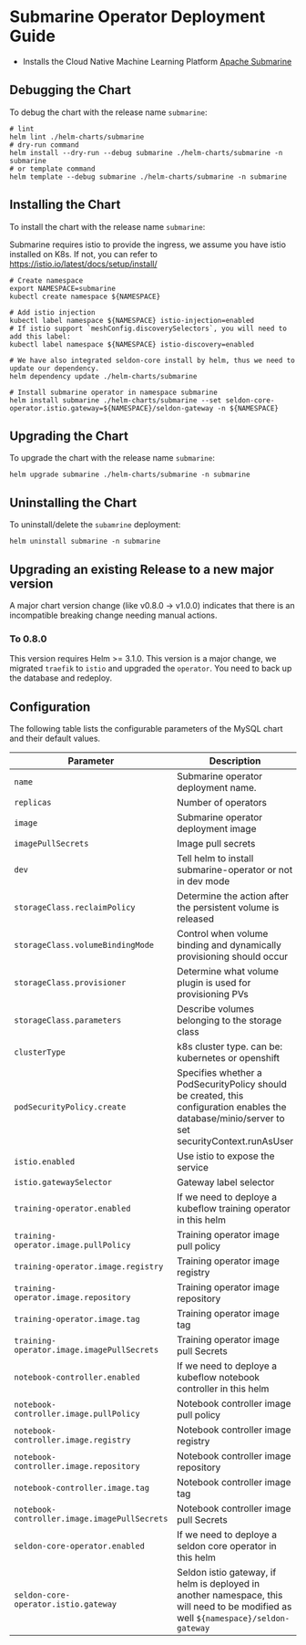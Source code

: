 <!---
  Licensed under the Apache License, Version 2.0 (the "License");
  you may not use this file except in compliance with the License.
  You may obtain a copy of the License at

   http://www.apache.org/licenses/LICENSE-2.0

  Unless required by applicable law or agreed to in writing, software
  distributed under the License is distributed on an "AS IS" BASIS,
  WITHOUT WARRANTIES OR CONDITIONS OF ANY KIND, either express or implied.
  See the License for the specific language governing permissions and
  limitations under the License. See accompanying LICENSE file.
-->

# Submarine Operator Deployment Guide

- Installs the Cloud Native Machine Learning Platform [Apache Submarine](https://submarine.apache.org/)

## Debugging the Chart

To debug the chart with the release name `submarine`:

```shell
# lint
helm lint ./helm-charts/submarine
# dry-run command
helm install --dry-run --debug submarine ./helm-charts/submarine -n submarine
# or template command
helm template --debug submarine ./helm-charts/submarine -n submarine
```

## Installing the Chart

To install the chart with the release name `submarine`:

Submarine requires istio to provide the ingress, we assume you have istio installed on K8s.
If not, you can refer to https://istio.io/latest/docs/setup/install/

```shell
# Create namespace
export NAMESPACE=submarine
kubectl create namespace ${NAMESPACE}

# Add istio injection
kubectl label namespace ${NAMESPACE} istio-injection=enabled
# If istio support `meshConfig.discoverySelectors`, you will need to add this label:
kubectl label namespace ${NAMESPACE} istio-discovery=enabled

# We have also integrated seldon-core install by helm, thus we need to update our dependency.
helm dependency update ./helm-charts/submarine

# Install submarine operator in namespace submarine
helm install submarine ./helm-charts/submarine --set seldon-core-operator.istio.gateway=${NAMESPACE}/seldon-gateway -n ${NAMESPACE}
```

## Upgrading the Chart

To upgrade the chart with the release name `submarine`:

```shell
helm upgrade submarine ./helm-charts/submarine -n submarine
```

## Uninstalling the Chart

To uninstall/delete the `subamrine` deployment:

```shell
helm uninstall submarine -n submarine
```

## Upgrading an existing Release to a new major version

A major chart version change (like v0.8.0 -> v1.0.0) indicates that there is an
incompatible breaking change needing manual actions.

### To 0.8.0

This version requires Helm >= 3.1.0.
This version is a major change, we migrated `traefik` to `istio` and upgraded the `operator`. You need to back up the
database and redeploy.

## Configuration

The following table lists the configurable parameters of the MySQL chart and their default values.

| Parameter                                    | Description                                                                                                                                    | Default                                    |
|----------------------------------------------|------------------------------------------------------------------------------------------------------------------------------------------------|--------------------------------------------|
| `name`                                       | Submarine operator deployment name.                                                                                                            | `submarine-operator`                       |
| `replicas`                                   | Number of operators                                                                                                                            | `1`                                        |
| `image`                                      | Submarine operator deployment image                                                                                                            | `apache/submarine:operator-0.8.0-SNAPSHOT` |
| `imagePullSecrets`                           | Image pull secrets                                                                                                                             | `[]`                                       |
| `dev`                                        | Tell helm to install submarine-operator or not in dev mode                                                                                     | `false`                                    |
| `storageClass.reclaimPolicy`                 | Determine the action after the persistent volume is released                                                                                   | `Delete`                                   |
| `storageClass.volumeBindingMode`             | Control when volume binding and dynamically provisioning should occur                                                                          | `WaitForFirstConsumer`                                |
| `storageClass.provisioner`                   | Determine what volume plugin is used for provisioning PVs                                                                                      | `k8s.io/kubernetes.io/no-provisioner`                 |
| `storageClass.parameters`                    | Describe volumes belonging to the storage class                                                                                                | `{}`                                       |
| `clusterType`                                | k8s cluster type. can be: kubernetes or openshift                                                                                              | `kubernetes`                               |
| `podSecurityPolicy.create`                   | Specifies whether a PodSecurityPolicy should be created, this configuration enables the database/minio/server to set securityContext.runAsUser | `true`                                     |
| `istio.enabled`                              | Use istio to expose the service                                                                                                                | `true`                                     |
| `istio.gatewaySelector`                      | Gateway label selector                                                                                                                         | `istio: ingressgateway`                    |
| `training-operator.enabled`                  | If we need to deploye a kubeflow training operator in this helm                                                                                | `true`                                     |
| `training-operator.image.pullPolicy`         | Training operator image pull policy                                                                                                            | `IfNotPresent`                             |
| `training-operator.image.registry`           | Training operator image registry                                                                                                               | `public.ecr.aws`                           |
| `training-operator.image.repository`         | Training operator image repository                                                                                                             | `j1r0q0g6/training/training-operator`      |
| `training-operator.image.tag`                | Training operator image tag                                                                                                                    | `760ac1171dd30039a7363ffa03c77454bd714da5` |
| `training-operator.image.imagePullSecrets`   | Training operator image pull Secrets                                                                                                           | `[]`                                       |
| `notebook-controller.enabled`                | If we need to deploye a kubeflow notebook controller in this helm                                                                              | `true`                                     |
| `notebook-controller.image.pullPolicy`       | Notebook controller image pull policy                                                                                                          | `IfNotPresent`                             |
| `notebook-controller.image.registry`         | Notebook controller image registry                                                                                                             | `docker.io`                                |
| `notebook-controller.image.repository`       | Notebook controller image repository                                                                                                           | `apache/submarine`                         |
| `notebook-controller.image.tag`              | Notebook controller image tag                                                                                                                  | `notebook-controller-v1.4`                 |
| `notebook-controller.image.imagePullSecrets` | Notebook controller image pull Secrets                                                                                                         | `[]`                                       |
| `seldon-core-operator.enabled`               | If we need to deploye a seldon core operator in this helm                                                                                      | `true`                                     |
| `seldon-core-operator.istio.gateway`         | Seldon istio gateway, if helm is deployed in another namespace, this will need to be modified as well `${namespace}/seldon-gateway`            | `submarine/seldon-gateway`                 |
